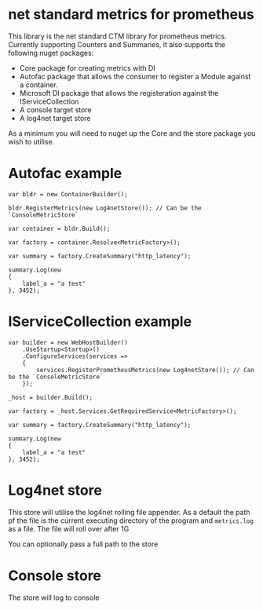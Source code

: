 # net standard metrics for prometheus

This library is the net standard CTM library for prometheus metrics. Currently supporting Counters and Summaries, it 
also supports the following nuget packages:

* Core package for creating metrics with DI
* Autofac package that allows the consumer to register a Module against a container.
* Microsoft DI package that allows the registeration against the IServiceCollection
* A console target store
* A log4net target store

As a minimum you will need to nuget up the Core and the store package you wish to utilise.

# Autofac example


```
var bldr = new ContainerBuilder();
            
bldr.RegisterMetrics(new Log4netStore()); // Can be the `ConsoleMetricStore`

var container = bldr.Build();

var factory = container.Resolve<MetricFactory>();

var summary = factory.CreateSummary("http_latency");

summary.Log(new
{
    label_a = "a test"
}, 3452);
```

# IServiceCollection example

```
var builder = new WebHostBuilder()
    .UseStartup<Startup>()
    .ConfigureServices(services =>
    {
        services.RegisterPrometheusMetrics(new Log4netStore()); // Can be the `ConsoleMetricStore`
    });

_host = builder.Build();

var factory = _host.Services.GetRequiredService<MetricFactory>();

var summary = factory.CreateSummary("http_latency");

summary.Log(new
{
    label_a = "a test"
}, 3452);
```
           
# Log4net store

This store will utilise the log4net rolling file appender. As a default the path pf the file is the current executing 
directory of the program and `metrics.log` as a file. The file will roll over after 1G

You can optionally pass a full path to the store

# Console store

The store will log to console
